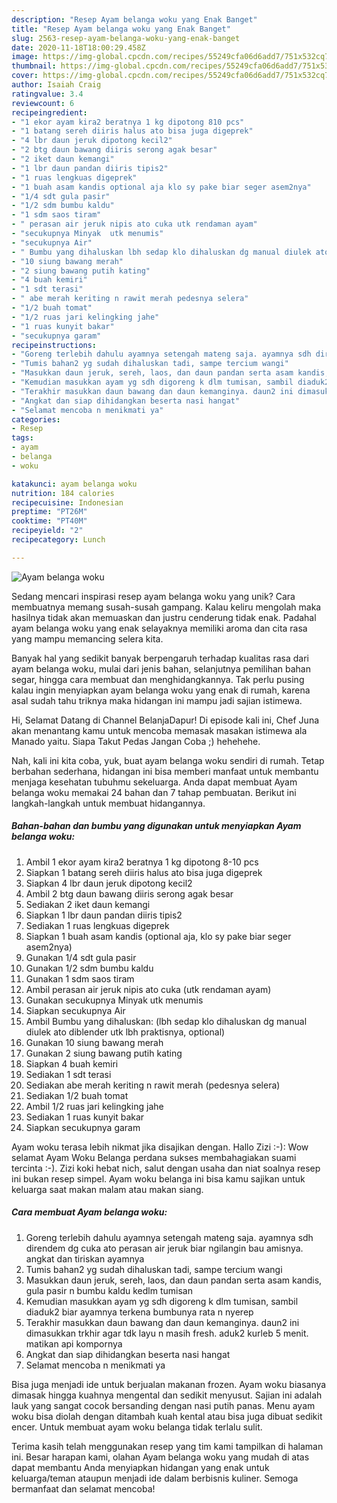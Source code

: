 ```yaml
---
description: "Resep Ayam belanga woku yang Enak Banget"
title: "Resep Ayam belanga woku yang Enak Banget"
slug: 2563-resep-ayam-belanga-woku-yang-enak-banget
date: 2020-11-18T18:00:29.458Z
image: https://img-global.cpcdn.com/recipes/55249cfa06d6add7/751x532cq70/ayam-belanga-woku-foto-resep-utama.jpg
thumbnail: https://img-global.cpcdn.com/recipes/55249cfa06d6add7/751x532cq70/ayam-belanga-woku-foto-resep-utama.jpg
cover: https://img-global.cpcdn.com/recipes/55249cfa06d6add7/751x532cq70/ayam-belanga-woku-foto-resep-utama.jpg
author: Isaiah Craig
ratingvalue: 3.4
reviewcount: 6
recipeingredient:
- "1 ekor ayam kira2 beratnya 1 kg dipotong 810 pcs"
- "1 batang sereh diiris halus ato bisa juga digeprek"
- "4 lbr daun jeruk dipotong kecil2"
- "2 btg daun bawang diiris serong agak besar"
- "2 iket daun kemangi"
- "1 lbr daun pandan diiris tipis2"
- "1 ruas lengkuas digeprek"
- "1 buah asam kandis optional aja klo sy pake biar seger asem2nya"
- "1/4 sdt gula pasir"
- "1/2 sdm bumbu kaldu"
- "1 sdm saos tiram"
- " perasan air jeruk nipis ato cuka utk rendaman ayam"
- "secukupnya Minyak  utk menumis"
- "secukupnya Air"
- " Bumbu yang dihaluskan lbh sedap klo dihaluskan dg manual diulek ato diblender utk lbh praktisnya optional"
- "10 siung bawang merah"
- "2 siung bawang putih kating"
- "4 buah kemiri"
- "1 sdt terasi"
- " abe merah keriting n rawit merah pedesnya selera"
- "1/2 buah tomat"
- "1/2 ruas jari kelingking jahe"
- "1 ruas kunyit bakar"
- "secukupnya garam"
recipeinstructions:
- "Goreng terlebih dahulu ayamnya setengah mateng saja. ayamnya sdh direndem dg cuka ato perasan air jeruk biar ngilangin bau amisnya. angkat dan tiriskan ayamnya"
- "Tumis bahan2 yg sudah dihaluskan tadi, sampe tercium wangi"
- "Masukkan daun jeruk, sereh, laos, dan daun pandan serta asam kandis, gula pasir n bumbu kaldu kedlm tumisan"
- "Kemudian masukkan ayam yg sdh digoreng k dlm tumisan, sambil diaduk2 biar ayamnya terkena bumbunya rata n nyerep"
- "Terakhir masukkan daun bawang dan daun kemanginya. daun2 ini dimasukkan trkhir agar tdk layu n masih fresh. aduk2 kurleb 5 menit. matikan api kompornya"
- "Angkat dan siap dihidangkan beserta nasi hangat"
- "Selamat mencoba n menikmati ya"
categories:
- Resep
tags:
- ayam
- belanga
- woku

katakunci: ayam belanga woku 
nutrition: 184 calories
recipecuisine: Indonesian
preptime: "PT26M"
cooktime: "PT40M"
recipeyield: "2"
recipecategory: Lunch

---
```



![Ayam belanga woku](https://img-global.cpcdn.com/recipes/55249cfa06d6add7/751x532cq70/ayam-belanga-woku-foto-resep-utama.jpg)

Sedang mencari inspirasi resep ayam belanga woku yang unik? Cara membuatnya memang susah-susah gampang. Kalau keliru mengolah maka hasilnya tidak akan memuaskan dan justru cenderung tidak enak. Padahal ayam belanga woku yang enak selayaknya memiliki aroma dan cita rasa yang mampu memancing selera kita.

Banyak hal yang sedikit banyak berpengaruh terhadap kualitas rasa dari ayam belanga woku, mulai dari jenis bahan, selanjutnya pemilihan bahan segar, hingga cara membuat dan menghidangkannya. Tak perlu pusing kalau ingin menyiapkan ayam belanga woku yang enak di rumah, karena asal sudah tahu triknya maka hidangan ini mampu jadi sajian istimewa.

Hi, Selamat Datang di Channel BelanjaDapur! Di episode kali ini, Chef Juna akan menantang kamu untuk mencoba memasak masakan istimewa ala Manado yaitu. Siapa Takut Pedas Jangan Coba ;) hehehehe.


Nah, kali ini kita coba, yuk, buat ayam belanga woku sendiri di rumah. Tetap berbahan sederhana, hidangan ini bisa memberi manfaat untuk membantu menjaga kesehatan tubuhmu sekeluarga. Anda dapat membuat Ayam belanga woku memakai 24 bahan dan 7 tahap pembuatan. Berikut ini langkah-langkah untuk membuat hidangannya.

<!--inarticleads1-->

##### Bahan-bahan dan bumbu yang digunakan untuk menyiapkan Ayam belanga woku:

1. Ambil 1 ekor ayam kira2 beratnya 1 kg dipotong 8-10 pcs
1. Siapkan 1 batang sereh diiris halus ato bisa juga digeprek
1. Siapkan 4 lbr daun jeruk dipotong kecil2
1. Ambil 2 btg daun bawang diiris serong agak besar
1. Sediakan 2 iket daun kemangi
1. Siapkan 1 lbr daun pandan diiris tipis2
1. Sediakan 1 ruas lengkuas digeprek
1. Siapkan 1 buah asam kandis (optional aja, klo sy pake biar seger asem2nya)
1. Gunakan 1/4 sdt gula pasir
1. Gunakan 1/2 sdm bumbu kaldu
1. Gunakan 1 sdm saos tiram
1. Ambil  perasan air jeruk nipis ato cuka (utk rendaman ayam)
1. Gunakan secukupnya Minyak  utk menumis
1. Siapkan secukupnya Air
1. Ambil  Bumbu yang dihaluskan: (lbh sedap klo dihaluskan dg manual diulek ato diblender utk lbh praktisnya, optional)
1. Gunakan 10 siung bawang merah
1. Gunakan 2 siung bawang putih kating
1. Siapkan 4 buah kemiri
1. Sediakan 1 sdt terasi
1. Sediakan  abe merah keriting n rawit merah (pedesnya selera)
1. Sediakan 1/2 buah tomat
1. Ambil 1/2 ruas jari kelingking jahe
1. Sediakan 1 ruas kunyit bakar
1. Siapkan secukupnya garam


Ayam woku terasa lebih nikmat jika disajikan dengan. Hallo Zizi :-): Wow selamat Ayam Woku Belanga perdana sukses membahagiakan suami tercinta :-). Zizi koki hebat nich, salut dengan usaha dan niat soalnya resep ini bukan resep simpel. Ayam woku belanga ini bisa kamu sajikan untuk keluarga saat makan malam atau makan siang. 

<!--inarticleads2-->

##### Cara membuat Ayam belanga woku:

1. Goreng terlebih dahulu ayamnya setengah mateng saja. ayamnya sdh direndem dg cuka ato perasan air jeruk biar ngilangin bau amisnya. angkat dan tiriskan ayamnya
1. Tumis bahan2 yg sudah dihaluskan tadi, sampe tercium wangi
1. Masukkan daun jeruk, sereh, laos, dan daun pandan serta asam kandis, gula pasir n bumbu kaldu kedlm tumisan
1. Kemudian masukkan ayam yg sdh digoreng k dlm tumisan, sambil diaduk2 biar ayamnya terkena bumbunya rata n nyerep
1. Terakhir masukkan daun bawang dan daun kemanginya. daun2 ini dimasukkan trkhir agar tdk layu n masih fresh. aduk2 kurleb 5 menit. matikan api kompornya
1. Angkat dan siap dihidangkan beserta nasi hangat
1. Selamat mencoba n menikmati ya


Bisa juga menjadi ide untuk berjualan makanan frozen. Ayam woku biasanya dimasak hingga kuahnya mengental dan sedikit menyusut. Sajian ini adalah lauk yang sangat cocok bersanding dengan nasi putih panas. Menu ayam woku bisa diolah dengan ditambah kuah kental atau bisa juga dibuat sedikit encer. Untuk membuat ayam woku belanga tidak terlalu sulit. 

Terima kasih telah menggunakan resep yang tim kami tampilkan di halaman ini. Besar harapan kami, olahan Ayam belanga woku yang mudah di atas dapat membantu Anda menyiapkan hidangan yang enak untuk keluarga/teman ataupun menjadi ide dalam berbisnis kuliner. Semoga bermanfaat dan selamat mencoba!
